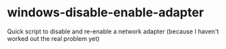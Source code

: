 # windows-disable-enable-adapter
Quick script to disable and re-enable a network adapter (because I haven't worked out the real problem yet)
